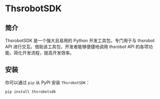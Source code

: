 # ThsrobotSDK

## 简介
ThsrobotSDK 是一个强大且易用的 Python 开发工具包，专门用于与 thsrobot API 进行交互。借助该工具包，开发者能够便捷地调用 thsrobot API 的各项功能，简化开发流程，提高开发效率。

## 安装
你可以通过 `pip` 从 PyPI 安装 `ThsrobotSDK`：
```bash
pip install thsrobotsdk
